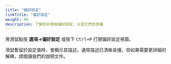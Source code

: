 ```yaml
---
title: "偏好設定"
linkTitle: "偏好設定"
weight: 40
description: 了解如何使用偏好設定，以及它們的意義
---
```


用滑鼠點按 **選項->偏好設定** 或按下 <kbd>Ctrl+P</kbd> 打開偏好設定視窗。

滑鼠暫留於設定值時，會顯示其描述。通常描述已清晰易懂，但如果需要更詳細的解釋，請閱讀我們的說明文件。